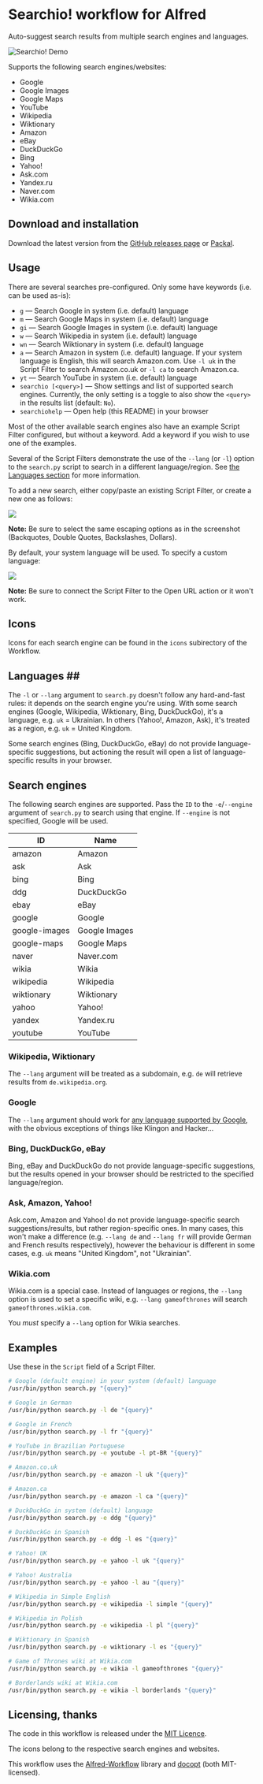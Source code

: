 # Searchio! workflow for Alfred #

Auto-suggest search results from multiple search engines and languages.

![Searchio! Demo][demo]


Supports the following search engines/websites:

- Google
- Google Images
- Google Maps
- YouTube
- Wikipedia
- Wiktionary
- Amazon
- eBay
- DuckDuckGo
- Bing
- Yahoo!
- Ask.com
- Yandex.ru
- Naver.com
- Wikia.com

## Download and installation ##

Download the latest version from the [GitHub releases page](https://github.com/deanishe/alfred-searchio/releases/latest) or [Packal](http://www.packal.org/workflow/searchio).

## Usage ##

There are several searches pre-configured. Only some have keywords (i.e. can be used as-is):

- `g` — Search Google in system (i.e. default) language
- `m` — Search Google Maps in system (i.e. default) language
- `gi` — Search Google Images in system (i.e. default) language
- `w` — Search Wikipedia in system (i.e. default) language
- `wn` — Search Wiktionary in system (i.e. default) language
- `a` — Search Amazon in system (i.e. default) language. If your system language is English, this will search  Amazon.com. Use `-l uk` in the Script Filter to search Amazon.co.uk or `-l ca` to search Amazon.ca.
- `yt` — Search YouTube in system (i.e. default) language
- `searchio [<query>]` — Show settings and list of supported search engines. Currently, the only setting is a toggle to also show the `<query>` in the results list (default: `No`).
- `searchiohelp` — Open help (this README) in your browser

Most of the other available search engines also have an example Script Filter configured, but without a keyword. Add a keyword if you wish to use one of the examples.

Several of the Script Filters demonstrate the use of the `--lang` (or `-l`) option to the `search.py` script to search in a different language/region. See [the Languages section](#languages) for more information.

To add a new search, either copy/paste an existing Script Filter, or create a new one as follows:

![][screen1]

**Note:** Be sure to select the same escaping options as in the screenshot (Backquotes, Double Quotes, Backslashes, Dollars).

By default, your system language will be used. To specify a custom language:

![][screen2]

**Note:** Be sure to connect the Script Filter to the Open URL action or it won't work.

## Icons ##

Icons for each search engine can be found in the `icons` subirectory of the Workflow.

## Languages ##

The `-l` or `--lang` argument to `search.py` doesn't follow any hard-and-fast rules: it depends on the search engine you're using. With some search engines (Google, Wikipedia, Wiktionary, Bing, DuckDuckGo), it's a language, e.g. `uk` = Ukrainian. In others (Yahoo!, Amazon, Ask), it's treated as a region, e.g. `uk` = United Kingdom.

Some search engines (Bing, DuckDuckGo, eBay) do not provide language-specific suggestions, but actioning the result will open a list of language-specific results in your browser.

## Search engines ##

The following search engines are supported. Pass the `ID` to the `-e`/`--engine` argument of `search.py` to search using that engine. If `--engine` is not specified, Google will be used.

|       ID      |      Name     |
|---------------|---------------|
| amazon        | Amazon        |
| ask           | Ask           |
| bing          | Bing          |
| ddg           | DuckDuckGo    |
| ebay          | eBay          |
| google        | Google        |
| google-images | Google Images |
| google-maps   | Google Maps   |
| naver         | Naver.com     |
| wikia         | Wikia         |
| wikipedia     | Wikipedia     |
| wiktionary    | Wiktionary    |
| yahoo         | Yahoo!        |
| yandex        | Yandex.ru     |
| youtube       | YouTube       |

### Wikipedia, Wiktionary ###

The `--lang` argument will be treated as a subdomain, e.g. `de` will retrieve results from `de.wikipedia.org`.

### Google ###

The `--lang` argument should work for [any language supported by Google](https://www.google.com/preferences#languages), with the obvious exceptions of things like Klingon and Hacker…

### Bing, DuckDuckGo, eBay ###

Bing, eBay and DuckDuckGo do not provide language-specific suggestions, but the results opened in your browser should be restricted to the specified language/region.

### Ask, Amazon, Yahoo! ###

Ask.com, Amazon and Yahoo! do not provide language-specific search suggestions/results, but rather region-specific ones. In many cases, this won't make a difference (e.g. `--lang de` and `--lang fr` will provide German and French results respectively), however the behaviour is different in some cases, e.g. `uk` means "United Kingdom", not "Ukrainian".

### Wikia.com ###

Wikia.com is a special case. Instead of languages or regions, the `--lang` option is used to set a specific wiki, e.g. `--lang gameofthrones` will search `gameofthrones.wikia.com`.

You *must* specify a `--lang` option for Wikia searches.

## Examples ##

Use these in the `Script` field of a Script Filter.

```bash
# Google (default engine) in your system (default) language
/usr/bin/python search.py "{query}"

# Google in German
/usr/bin/python search.py -l de "{query}"

# Google in French
/usr/bin/python search.py -l fr "{query}"

# YouTube in Brazilian Portuguese
/usr/bin/python search.py -e youtube -l pt-BR "{query}"

# Amazon.co.uk
/usr/bin/python search.py -e amazon -l uk "{query}"

# Amazon.ca
/usr/bin/python search.py -e amazon -l ca "{query}"

# DuckDuckGo in system (default) language
/usr/bin/python search.py -e ddg "{query}"

# DuckDuckGo in Spanish
/usr/bin/python search.py -e ddg -l es "{query}"

# Yahoo! UK
/usr/bin/python search.py -e yahoo -l uk "{query}"

# Yahoo! Australia
/usr/bin/python search.py -e yahoo -l au "{query}"

# Wikipedia in Simple English
/usr/bin/python search.py -e wikipedia -l simple "{query}"

# Wikipedia in Polish
/usr/bin/python search.py -e wikipedia -l pl "{query}"

# Wiktionary in Spanish
/usr/bin/python search.py -e wiktionary -l es "{query}"

# Game of Thrones wiki at Wikia.com
/usr/bin/python search.py -e wikia -l gameofthrones "{query}"

# Borderlands wiki at Wikia.com
/usr/bin/python search.py -e wikia -l borderlands "{query}"
```

## Licensing, thanks ##

The code in this workflow is released under the [MIT Licence](http://opensource.org/licenses/MIT).

The icons belong to the respective search engines and websites.

This workflow uses the [Alfred-Workflow](http://www.deanishe.net/alfred-workflow/) library and [docopt](http://docopt.org/) (both MIT-licensed).


[demo]: ./docs/demo.gif
[screen1]: http://www.deanishe.net/alfred-searchio/screen1.png
[screen2]: http://www.deanishe.net/alfred-searchio/screen2.png
